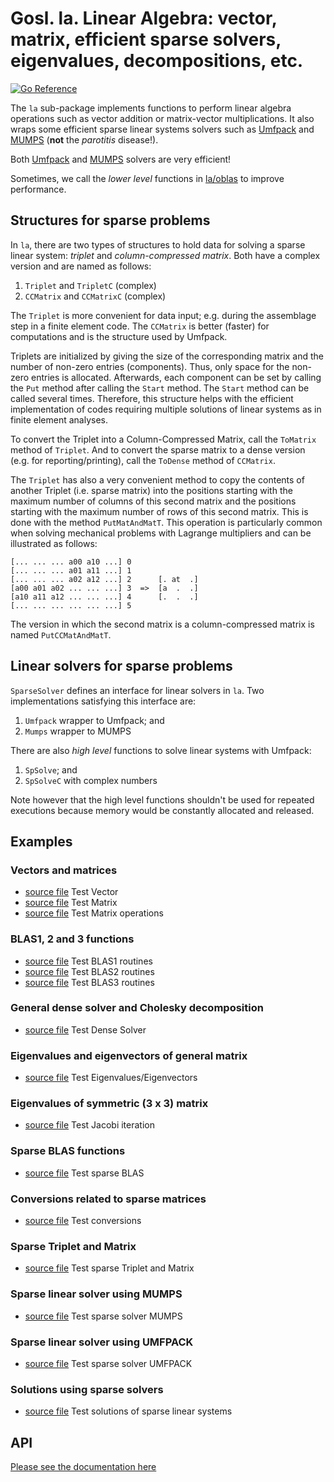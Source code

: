 # Gosl. la. Linear Algebra: vector, matrix, efficient sparse solvers, eigenvalues, decompositions, etc.

[![Go Reference](https://pkg.go.dev/badge/github.com/cpmech/gosl/la.svg)](https://pkg.go.dev/github.com/cpmech/gosl/la)

The `la` sub-package implements functions to perform linear algebra operations such as vector
addition or matrix-vector multiplications. It also wraps some efficient sparse linear systems
solvers such as [Umfpack](http://faculty.cse.tamu.edu/davis/suitesparse.html) and
[MUMPS](http://mumps.enseeiht.fr) (**not** the _parotitis_ disease!).

Both [Umfpack](http://faculty.cse.tamu.edu/davis/suitesparse.html) and
[MUMPS](http://mumps.enseeiht.fr) solvers are very efficient!

Sometimes, we call the _lower level_ functions in [la/oblas](https://github.com/cpmech/gosl/tree/master/la/oblas)
to improve performance.

## Structures for sparse problems

In `la`, there are two types of structures to hold data for solving a sparse linear system:
_triplet_ and _column-compressed matrix_. Both have a complex version and are named as follows:

1. `Triplet` and `TripletC` (complex)
2. `CCMatrix` and `CCMatrixC` (complex)

The `Triplet` is more convenient for data input; e.g. during the assemblage step in a finite element
code. The `CCMatrix` is better (faster) for computations and is the structure used by Umfpack.

Triplets are initialized by giving the size of the corresponding matrix and the number of non-zero
entries (components). Thus, only space for the non-zero entries is allocated. Afterwards, each
component can be set by calling the `Put` method after calling the `Start` method. The `Start`
method can be called several times. Therefore, this structure helps with the efficient
implementation of codes requiring multiple solutions of linear systems as in finite element
analyses.

To convert the Triplet into a Column-Compressed Matrix, call the `ToMatrix` method of `Triplet`. And
to convert the sparse matrix to a dense version (e.g. for reporting/printing), call the `ToDense`
method of `CCMatrix`.

The `Triplet` has also a very convenient method to copy the contents of another Triplet (i.e. sparse
matrix) into the positions starting with the maximum number of columns of this second matrix and the
positions starting with the maximum number of rows of this second matrix. This is done with the
method `PutMatAndMatT`. This operation is particularly common when solving mechanical problems with
Lagrange multipliers and can be illustrated as follows:

```
[... ... ... a00 a10 ...] 0
[... ... ... a01 a11 ...] 1
[... ... ... a02 a12 ...] 2      [. at  .]
[a00 a01 a02 ... ... ...] 3  =>  [a  .  .]
[a10 a11 a12 ... ... ...] 4      [.  .  .]
[... ... ... ... ... ...] 5
```

The version in which the second matrix is a column-compressed matrix is named `PutCCMatAndMatT`.

## Linear solvers for sparse problems

`SparseSolver` defines an interface for linear solvers in `la`. Two implementations satisfying this
interface are:

1. `Umfpack` wrapper to Umfpack; and
2. `Mumps` wrapper to MUMPS

There are also _high level_ functions to solve linear systems with Umfpack:

1. `SpSolve`; and
2. `SpSolveC` with complex numbers

Note however that the high level functions shouldn't be used for repeated executions because memory
would be constantly allocated and released.

## Examples

### Vectors and matrices

* <a href="t_vector_test.go">source file</a> Test Vector
* <a href="t_matrix_test.go">source file</a> Test Matrix
* <a href="t_matrix_ops_test.go">source file</a> Test Matrix operations

### BLAS1, 2 and 3 functions

* <a href="t_blas1_test.go">source file</a> Test BLAS1 routines
* <a href="t_blas2_test.go">source file</a> Test BLAS2 routines
* <a href="t_blas3_test.go">source file</a> Test BLAS3 routines

### General dense solver and Cholesky decomposition

* <a href="t_densesol_test.go">source file</a> Test Dense Solver

### Eigenvalues and eigenvectors of general matrix

* <a href="t_eigen_test.go">source file</a> Test Eigenvalues/Eigenvectors

### Eigenvalues of symmetric (3 x 3) matrix

* <a href="t_jacobi_test.go">source file</a> Test Jacobi iteration

### Sparse BLAS functions

* <a href="t_sp_blas_test.go">source file</a> Test sparse BLAS

### Conversions related to sparse matrices

* <a href="t_sp_conversions_test.go">source file</a> Test conversions

### Sparse Triplet and Matrix

* <a href="t_sp_matrix_test.go">source file</a> Test sparse Triplet and Matrix

### Sparse linear solver using MUMPS

* <a href="t_sp_solver_mumps_test.go">source file</a> Test sparse solver MUMPS

### Sparse linear solver using UMFPACK

* <a href="t_sp_solver_umfpack_test.go">source file</a> Test sparse solver UMFPACK

### Solutions using sparse solvers

* <a href="t_sp_solver_test.go">source file</a> Test solutions of sparse linear systems

## API

[Please see the documentation here](https://pkg.go.dev/github.com/cpmech/gosl/la)
